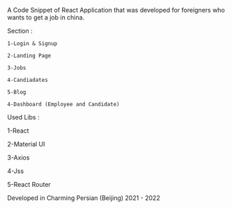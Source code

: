 A Code Snippet of React Application  that was developed for foreigners who wants to get a job in china.

Section :

	1-Login & Signup
	
	2-Landing Page
	
	3-Jobs
	
	4-Candiadates
	
	5-Blog
	
	4-Dashboard (Employee and Candidate)
	
	
Used Libs :


   1-React
  
   2-Material UI
  
   3-Axios
  
   4-Jss

   5-React Router
  
Developed in Charming Persian (Beijing) 2021 - 2022

